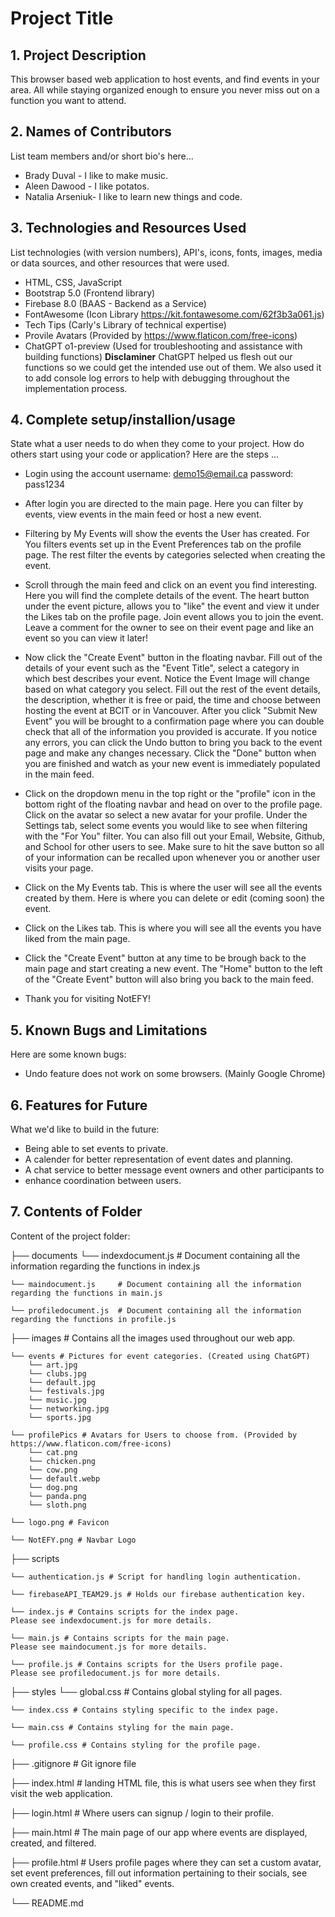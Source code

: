 # Project Title

## 1. Project Description
This browser based web application to host events, and find events in your area. All while staying organized enough to ensure you never miss out on a function you want to attend. 

## 2. Names of Contributors
List team members and/or short bio's here... 
* Brady Duval - I like to make music.
* Aleen Dawood - I like potatos. 
* Natalia Arseniuk- I like to learn new things and code.
	
## 3. Technologies and Resources Used
List technologies (with version numbers), API's, icons, fonts, images, media or data sources, and other resources that were used.
* HTML, CSS, JavaScript
* Bootstrap 5.0 (Frontend library)
* Firebase 8.0 (BAAS - Backend as a Service)
* FontAwesome (Icon Library https://kit.fontawesome.com/62f3b3a061.js)
* Tech Tips (Carly's Library of technical expertise)
* Provile Avatars (Provided by https://www.flaticon.com/free-icons)
* ChatGPT o1-preview (Used for troubleshooting and assistance with building functions) 
**Disclaminer** ChatGPT helped us flesh out our functions so we could get the intended use out of them. We also used it to add console log errors to help with debugging throughout the implementation process.

## 4. Complete setup/installion/usage
State what a user needs to do when they come to your project.  How do others start using your code or application?
Here are the steps ...
* Login using the account 
    username: demo15@email.ca
    password: pass1234
* After login you are directed to the main page. Here you can filter by events, view events in the main feed or host a new event. 

* Filtering by My Events will show the events the User has created. For You filters events set up in the Event Preferences tab on the profile page. The rest filter the events by categories selected when creating the event. 

* Scroll through the main feed and click on an event you find interesting. Here you will find the complete details of the event. The heart button under the event picture, allows you to "like" the event and view it under the Likes tab on the profile page. Join event allows you to join the event. Leave a comment for the owner to see on their event page and like an event so you can view it later!

* Now click the "Create Event" button in the floating navbar. Fill out of the details of your event such as the "Event Title", select a category in which best describes your event. Notice the Event Image will change based on what category you select. Fill out the rest of the event details, the description, whether it is free or paid, the time and choose between hosting the event at BCIT or in Vancouver. After you click "Submit New Event" you will be brought to a confirmation page where you can double check that all of the information you provided is accurate. If you notice any errors, you can click the Undo button to bring you back to the event page and make any changes necessary. Click the "Done" button when you are finished and watch as your new event is immediately populated in the main feed. 

* Click on the dropdown menu in the top right or the "profile" icon in the bottom right of the floating navbar and head on over to the profile page. Click on the avatar so select a new avatar for your profile. Under the Settings tab, select some events you would like to see when filtering with the "For You" filter. You can also fill out your Email, Website, Github, and School for other users to see. Make sure to hit the save button so all of your information can be recalled upon whenever you or another user visits your page.

* Click on the My Events tab. This is where the user will see all the events created by them. Here is where you can delete or edit (coming soon) the event.

* Click on the Likes tab. This is where you will see all the events you have liked from the main page.

* Click the "Create Event" button at any time to be brough back to the main page and start creating a new event. The "Home" button to the left of the "Create Event" button will also bring you back to the main feed. 

* Thank you for visiting NotEFY! 

## 5. Known Bugs and Limitations
Here are some known bugs:
* Undo feature does not work on some browsers. (Mainly Google Chrome)

## 6. Features for Future
What we'd like to build in the future:
* Being able to set events to private.
* A calender for better representation of event dates and planning.
* A chat service to better message event owners and other participants to 
* enhance coordination between users. 
	
## 7. Contents of Folder
Content of the project folder:

├── documents
    └── indexdocument.js    # Document containing all the information regarding 
    the functions in index.js
    
    └── maindocument.js     # Document containing all the information regarding the functions in main.js
    
    └── profiledocument.js  # Document containing all the information regarding the functions in profile.js

├── images # Contains all the images used throughout our web app.
    
    └── events # Pictures for event categories. (Created using ChatGPT)
        └── art.jpg
        └── clubs.jpg
        └── default.jpg
        └── festivals.jpg
        └── music.jpg
        └── networking.jpg
        └── sports.jpg
    
    └── profilePics # Avatars for Users to choose from. (Provided by 
    https://www.flaticon.com/free-icons)
        └── cat.png
        └── chicken.png
        └── cow.png
        └── default.webp
        └── dog.png
        └── panda.png
        └── sloth.png
    
    └── logo.png # Favicon
    
    └── NotEFY.png # Navbar Logo

├── scripts 
    
    └── authentication.js # Script for handling login authentication.
    
    └── firebaseAPI_TEAM29.js # Holds our firebase authentication key.
    
    └── index.js # Contains scripts for the index page. 
    Please see indexdocument.js for more details.
    
    └── main.js # Contains scripts for the main page.
    Please see maindocument.js for more details.

    └── profile.js # Contains scripts for the Users profile page.
    Please see profiledocument.js for more details. 

├── styles
    └── global.css # Contains global styling for all pages.

    └── index.css # Contains styling specific to the index page.

    └── main.css # Contains styling for the main page.

    └── profile.css # Contains styling for the profile page.

├── .gitignore              # Git ignore file

├── index.html              # landing HTML file, this is what users see when they first visit the web application.

├── login.html              # Where users can signup / login to their profile.

├── main.html               # The main page of our app where events are displayed, created, and filtered.

├── profile.html            # Users profile pages where they can set a custom avatar, set event preferences, fill out information pertaining to their socials, see own created events, and "liked" events.   

└── README.md

```